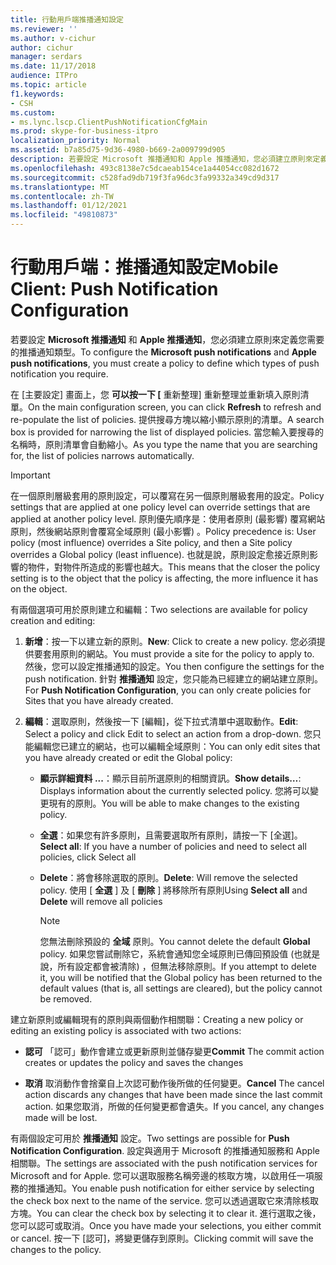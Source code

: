 ```yaml
---
title: 行動用戶端推播通知設定
ms.reviewer: ''
ms.author: v-cichur
author: cichur
manager: serdars
ms.date: 11/17/2018
audience: ITPro
ms.topic: article
f1.keywords:
- CSH
ms.custom:
- ms.lync.lscp.ClientPushNotificationCfgMain
ms.prod: skype-for-business-itpro
localization_priority: Normal
ms.assetid: b7a85d75-9d36-4980-b669-2a009799d905
description: 若要設定 Microsoft 推播通知和 Apple 推播通知，您必須建立原則來定義您需要的推播通知類型。
ms.openlocfilehash: 493c8138e7c5dcaeab154ce1a44054cc082d1672
ms.sourcegitcommit: c528fad9db719f3fa96dc3fa99332a349cd9d317
ms.translationtype: MT
ms.contentlocale: zh-TW
ms.lasthandoff: 01/12/2021
ms.locfileid: "49810873"
---
```

# <a name="mobile-client-push-notification-configuration"></a><span data-ttu-id="e4f28-103">行動用戶端：推播通知設定</span><span class="sxs-lookup"><span data-stu-id="e4f28-103">Mobile Client: Push Notification Configuration</span></span>
 
<span data-ttu-id="e4f28-104">若要設定 **Microsoft 推播通知** 和 **Apple 推播通知**，您必須建立原則來定義您需要的推播通知類型。</span><span class="sxs-lookup"><span data-stu-id="e4f28-104">To configure the **Microsoft push notifications** and **Apple push notifications**, you must create a policy to define which types of push notification you require.</span></span>
  
<span data-ttu-id="e4f28-105">在 [主要設定] 畫面上，您 **可以按一下 [** 重新整理] 重新整理並重新填入原則清單。</span><span class="sxs-lookup"><span data-stu-id="e4f28-105">On the main configuration screen, you can click **Refresh** to refresh and re-populate the list of policies.</span></span> <span data-ttu-id="e4f28-106">提供搜尋方塊以縮小顯示原則的清單。</span><span class="sxs-lookup"><span data-stu-id="e4f28-106">A search box is provided for narrowing the list of displayed policies.</span></span> <span data-ttu-id="e4f28-107">當您輸入要搜尋的名稱時，原則清單會自動縮小。</span><span class="sxs-lookup"><span data-stu-id="e4f28-107">As you type the name that you are searching for, the list of policies narrows automatically.</span></span>
  
> [!IMPORTANT]
> <span data-ttu-id="e4f28-108">在一個原則層級套用的原則設定，可以覆寫在另一個原則層級套用的設定。</span><span class="sxs-lookup"><span data-stu-id="e4f28-108">Policy settings that are applied at one policy level can override settings that are applied at another policy level.</span></span> <span data-ttu-id="e4f28-109">原則優先順序是：使用者原則 (最影響) 覆寫網站原則，然後網站原則會覆寫全域原則 (最小影響) 。</span><span class="sxs-lookup"><span data-stu-id="e4f28-109">Policy precedence is: User policy (most influence) overrides a Site policy, and then a Site policy overrides a Global policy (least influence).</span></span> <span data-ttu-id="e4f28-110">也就是說，原則設定愈接近原則影響的物件，對物件所造成的影響也越大。</span><span class="sxs-lookup"><span data-stu-id="e4f28-110">This means that the closer the policy setting is to the object that the policy is affecting, the more influence it has on the object.</span></span> 
  
<span data-ttu-id="e4f28-111">有兩個選項可用於原則建立和編輯：</span><span class="sxs-lookup"><span data-stu-id="e4f28-111">Two selections are available for policy creation and editing:</span></span>
  
1. <span data-ttu-id="e4f28-112">**新增**：按一下以建立新的原則。</span><span class="sxs-lookup"><span data-stu-id="e4f28-112">**New**: Click to create a new policy.</span></span> <span data-ttu-id="e4f28-113">您必須提供要套用原則的網站。</span><span class="sxs-lookup"><span data-stu-id="e4f28-113">You must provide a site for the policy to apply to.</span></span> <span data-ttu-id="e4f28-114">然後，您可以設定推播通知的設定。</span><span class="sxs-lookup"><span data-stu-id="e4f28-114">You then configure the settings for the push notification.</span></span> <span data-ttu-id="e4f28-115">針對 **推播通知** 設定，您只能為已經建立的網站建立原則。</span><span class="sxs-lookup"><span data-stu-id="e4f28-115">For **Push Notification Configuration**, you can only create policies for Sites that you have already created.</span></span>
    
2. <span data-ttu-id="e4f28-116">**編輯**：選取原則，然後按一下 [編輯]，從下拉式清單中選取動作。</span><span class="sxs-lookup"><span data-stu-id="e4f28-116">**Edit**: Select a policy and click Edit to select an action from a drop-down.</span></span> <span data-ttu-id="e4f28-117">您只能編輯您已建立的網站，也可以編輯全域原則：</span><span class="sxs-lookup"><span data-stu-id="e4f28-117">You can only edit sites that you have already created or edit the Global policy:</span></span>
    
   - <span data-ttu-id="e4f28-118">**顯示詳細資料 ...**：顯示目前所選原則的相關資訊。</span><span class="sxs-lookup"><span data-stu-id="e4f28-118">**Show details…**: Displays information about the currently selected policy.</span></span> <span data-ttu-id="e4f28-119">您將可以變更現有的原則。</span><span class="sxs-lookup"><span data-stu-id="e4f28-119">You will be able to make changes to the existing policy.</span></span>
    
   - <span data-ttu-id="e4f28-120">**全選**：如果您有許多原則，且需要選取所有原則，請按一下 [全選]。</span><span class="sxs-lookup"><span data-stu-id="e4f28-120">**Select all**: If you have a number of policies and need to select all policies, click Select all</span></span>
    
   - <span data-ttu-id="e4f28-121">**Delete**：將會移除選取的原則。</span><span class="sxs-lookup"><span data-stu-id="e4f28-121">**Delete**: Will remove the selected policy.</span></span> <span data-ttu-id="e4f28-122">使用 [ **全選** ] 及 [ **刪除** ] 將移除所有原則</span><span class="sxs-lookup"><span data-stu-id="e4f28-122">Using **Select all** and **Delete** will remove all policies</span></span>
    
     > [!NOTE]
     > <span data-ttu-id="e4f28-123">您無法刪除預設的 **全域** 原則。</span><span class="sxs-lookup"><span data-stu-id="e4f28-123">You cannot delete the default **Global** policy.</span></span> <span data-ttu-id="e4f28-124">如果您嘗試刪除它，系統會通知您全域原則已傳回預設值 (也就是說，所有設定都會被清除) ，但無法移除原則。</span><span class="sxs-lookup"><span data-stu-id="e4f28-124">If you attempt to delete it, you will be notified that the Global policy has been returned to the default values (that is, all settings are cleared), but the policy cannot be removed.</span></span>
  
<span data-ttu-id="e4f28-125">建立新原則或編輯現有的原則與兩個動作相關聯：</span><span class="sxs-lookup"><span data-stu-id="e4f28-125">Creating a new policy or editing an existing policy is associated with two actions:</span></span>
  
- <span data-ttu-id="e4f28-126">**認可** 「認可」動作會建立或更新原則並儲存變更</span><span class="sxs-lookup"><span data-stu-id="e4f28-126">**Commit** The commit action creates or updates the policy and saves the changes</span></span>
    
- <span data-ttu-id="e4f28-127">**取消** 取消動作會捨棄自上次認可動作後所做的任何變更。</span><span class="sxs-lookup"><span data-stu-id="e4f28-127">**Cancel** The cancel action discards any changes that have been made since the last commit action.</span></span> <span data-ttu-id="e4f28-128">如果您取消，所做的任何變更都會遺失。</span><span class="sxs-lookup"><span data-stu-id="e4f28-128">If you cancel, any changes made will be lost.</span></span>
    
<span data-ttu-id="e4f28-129">有兩個設定可用於 **推播通知** 設定。</span><span class="sxs-lookup"><span data-stu-id="e4f28-129">Two settings are possible for **Push Notification Configuration**.</span></span> <span data-ttu-id="e4f28-130">設定與適用于 Microsoft 的推播通知服務和 Apple 相關聯。</span><span class="sxs-lookup"><span data-stu-id="e4f28-130">The settings are associated with the push notification services for Microsoft and for Apple.</span></span> <span data-ttu-id="e4f28-131">您可以選取服務名稱旁邊的核取方塊，以啟用任一項服務的推播通知。</span><span class="sxs-lookup"><span data-stu-id="e4f28-131">You enable push notification for either service by selecting the check box next to the name of the service.</span></span> <span data-ttu-id="e4f28-132">您可以透過選取它來清除核取方塊。</span><span class="sxs-lookup"><span data-stu-id="e4f28-132">You can clear the check box by selecting it to clear it.</span></span> <span data-ttu-id="e4f28-133">進行選取之後，您可以認可或取消。</span><span class="sxs-lookup"><span data-stu-id="e4f28-133">Once you have made your selections, you either commit or cancel.</span></span> <span data-ttu-id="e4f28-134">按一下 [認可]，將變更儲存到原則。</span><span class="sxs-lookup"><span data-stu-id="e4f28-134">Clicking commit will save the changes to the policy.</span></span>
  

